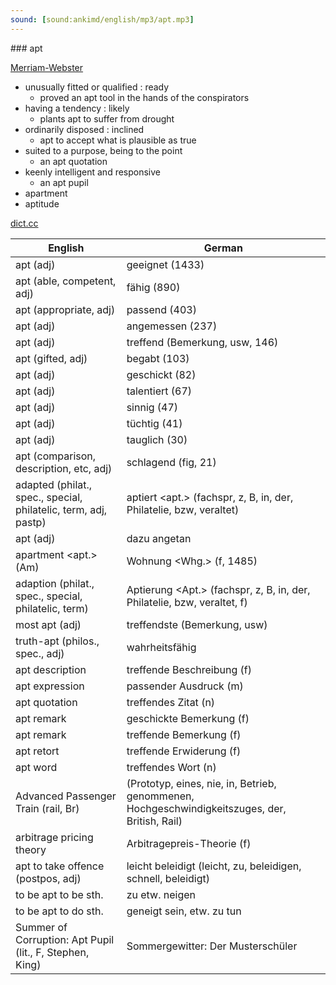 ```yaml
---
sound: [sound:ankimd/english/mp3/apt.mp3]
---
```


\### apt

[Merriam-Webster](https://www.merriam-webster.com/dictionary/apt)

- unusually fitted or qualified : ready
    - proved an apt tool in the hands of the conspirators
- having a tendency : likely
    - plants apt to suffer from drought
- ordinarily disposed : inclined
    - apt to accept what is plausible as true
- suited to a purpose, being to the point
    - an apt quotation
- keenly intelligent and responsive
    - an apt pupil
- apartment
- aptitude

[dict.cc](https://www.dict.cc/apt)

| English        | German       |
| -------------- | ------------ |
| apt (adj) | geeignet (1433) |
| apt (able, competent, adj) | fähig (890) |
| apt (appropriate, adj) | passend (403) |
| apt (adj) | angemessen (237) |
| apt (adj) | treffend (Bemerkung, usw, 146) |
| apt (gifted, adj) | begabt (103) |
| apt (adj) | geschickt (82) |
| apt (adj) | talentiert (67) |
| apt (adj) | sinnig (47) |
| apt (adj) | tüchtig (41) |
| apt (adj) | tauglich (30) |
| apt (comparison, description, etc, adj) | schlagend (fig, 21) |
| adapted (philat., spec., special, philatelic, term, adj, pastp) | aptiert <apt.> (fachspr, z, B, in, der, Philatelie, bzw, veraltet) |
| apt (adj) | dazu angetan |
| apartment <apt.> (Am) | Wohnung <Whg.> (f, 1485) |
| adaption (philat., spec., special, philatelic, term) | Aptierung <Apt.> (fachspr, z, B, in, der, Philatelie, bzw, veraltet, f) |
| most apt (adj) | treffendste (Bemerkung, usw) |
| truth-apt (philos., spec., adj) | wahrheitsfähig |
| apt description | treffende Beschreibung (f) |
| apt expression | passender Ausdruck (m) |
| apt quotation | treffendes Zitat (n) |
| apt remark | geschickte Bemerkung (f) |
| apt remark | treffende Bemerkung (f) |
| apt retort | treffende Erwiderung (f) |
| apt word | treffendes Wort (n) |
| Advanced Passenger Train <APT> (rail, Br) |  (Prototyp, eines, nie, in, Betrieb, genommenen, Hochgeschwindigkeitszuges, der, British, Rail) |
| arbitrage pricing theory <APT> | Arbitragepreis-Theorie (f) |
| apt to take offence (postpos, adj) | leicht beleidigt (leicht, zu, beleidigen, schnell, beleidigt) |
| to be apt to be sth. | zu etw. neigen |
| to be apt to do sth. | geneigt sein, etw. zu tun |
| Summer of Corruption: Apt Pupil (lit., F, Stephen, King) | Sommergewitter: Der Musterschüler |
